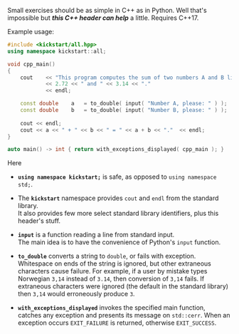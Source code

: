 Small exercises should be as simple in C++ as in Python. Well that's impossible but ***this C++ header can help*** a little. Requires C++17.

Example usage:

~~~cpp
#include <kickstart/all.hpp>
using namespace kickstart::all;

void cpp_main()
{
    cout    << "This program computes the sum of two numbers A and B like "
            << 2.72 << " and " << 3.14 << "."
            << endl;

    const double    a   = to_double( input( "Number A, please: " ) );
    const double    b   = to_double( input( "Number B, please: " ) );
    
    cout << endl;
    cout << a << " + " << b << " = " << a + b << "."  << endl;
}

auto main() -> int { return with_exceptions_displayed( cpp_main ); }
~~~

Here

* **`using namespace kickstart;`** is safe, as opposed to `using namespace std;`.

* The **`kickstart`** namespace provides `cout` and `endl` from the standard library.  
  It also provides few more select standard library identifiers, plus this header's stuff.

* **`input`** is a function reading a line from standard input.  
  The main idea is to have the convenience of Python's `input` function.

* **`to_double`** converts a string to `double`, or fails with exception.  
  Whitespace on ends of the string is ignored, but other extraneous characters cause failure. For example, if a user by mistake  types Norwegian `3,14` instead of `3.14`, then conversion of `3,14` fails. If extraneous characters were ignored (the default in the standard library) then `3,14` would erroneously produce `3`.

* **`with_exceptions_displayed`** invokes the specified main function,  
  catches any exception and presents its message on `std::cerr`.  When an exception occurs `EXIT_FAILURE` is returned, otherwise `EXIT_SUCCESS`.
